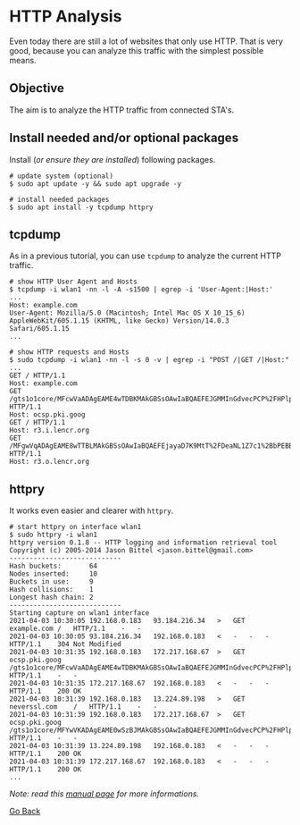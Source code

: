 # HTTP Analysis

Even today there are still a lot of websites that only use HTTP. That is very good, because you can analyze this traffic with the simplest possible means.

## Objective

The aim is to analyze the HTTP traffic from connected STA's.

## Install needed and/or optional packages

Install (_or ensure they are installed_) following packages.

```shell
# update system (optional)
$ sudo apt update -y && sudo apt upgrade -y

# install needed packages
$ sudo apt install -y tcpdump httpry
```

## tcpdump

As in a previous tutorial, you can use `tcpdump` to analyze the current HTTP traffic.

```shell
# show HTTP User Agent and Hosts
$ tcpdump -i wlan1 -nn -l -A -s1500 | egrep -i 'User-Agent:|Host:'
...
Host: example.com
User-Agent: Mozilla/5.0 (Macintosh; Intel Mac OS X 10_15_6) AppleWebKit/605.1.15 (KHTML, like Gecko) Version/14.0.3 Safari/605.1.15
...

# show HTTP requests and Hosts
$ sudo tcpdump -i wlan1 -nn -l -s 0 -v | egrep -i "POST /|GET /|Host:"
...
GET / HTTP/1.1
Host: example.com
GET /gts1o1core/MFcwVaADAgEAME4wTDBKMAkGBSsOAwIaBQAEFEJGMMInGdvecPCP%2FHPlpl9mOBe8BBSY0fhuEOvPm%2BxgnxiQG6DrfQn9KwIRANrCtsUde0x1AwAAAADLz9k%3D HTTP/1.1
Host: ocsp.pki.goog
GET / HTTP/1.1
Host: r3.i.lencr.org
GET /MFgwVqADAgEAME8wTTBLMAkGBSsOAwIaBQAEFEjayaD7K9MtT%2FDeaNL1Z7c1%2BbPEBBQULrMXt1hWy65QCUDmH6%2BdixTCxgISBKX89wJrmK3LIUVLVeFRKYPH HTTP/1.1
Host: r3.o.lencr.org
```

## httpry

It works even easier and clearer with `httpry`.

```shell
# start httpry on interface wlan1
$ sudo httpry -i wlan1
httpry version 0.1.8 -- HTTP logging and information retrieval tool
Copyright (c) 2005-2014 Jason Bittel <jason.bittel@gmail.com>
----------------------------
Hash buckets:       64
Nodes inserted:     10
Buckets in use:     9
Hash collisions:    1
Longest hash chain: 2
----------------------------
Starting capture on wlan1 interface
2021-04-03 10:30:05	192.168.0.183	93.184.216.34	>	GET	example.com	/	HTTP/1.1	-	-
2021-04-03 10:30:05	93.184.216.34	192.168.0.183	<	-	-	-	HTTP/1.1	304	Not Modified
2021-04-03 10:31:35	192.168.0.183	172.217.168.67	>	GET	ocsp.pki.goog	/gts1o1core/MFcwVaADAgEAME4wTDBKMAkGBSsOAwIaBQAEFEJGMMInGdvecPCP%2FHPlpl9mOBe8BBSY0fhuEOvPm%2BxgnxiQG6DrfQn9KwIRANWlliAM60mFBQAAAACHo2Y%3D	HTTP/1.1	-	-
2021-04-03 10:31:35	172.217.168.67	192.168.0.183	<	-	-	-	HTTP/1.1	200	OK
2021-04-03 10:31:39	192.168.0.183	13.224.89.198	>	GET	neverssl.com	/	HTTP/1.1	-	-
2021-04-03 10:31:39	192.168.0.183	172.217.168.67	>	GET	ocsp.pki.goog	/gts1o1core/MFYwVKADAgEAME0wSzBJMAkGBSsOAwIaBQAEFEJGMMInGdvecPCP%2FHPlpl9mOBe8BBSY0fhuEOvPm%2BxgnxiQG6DrfQn9KwIQG%2FLvCsEmgsUDAAAAAMvPVg%3D%3D	HTTP/1.1	-	-
2021-04-03 10:31:39	13.224.89.198	192.168.0.183	<	-	-	-	HTTP/1.1	200	OK
2021-04-03 10:31:39	172.217.168.67	192.168.0.183	<	-	-	-	HTTP/1.1	200	OK
...
```

_Note: read this [manual page](https://linux.die.net/man/1/httpry) for more informations._

[Go Back](./README.md)
